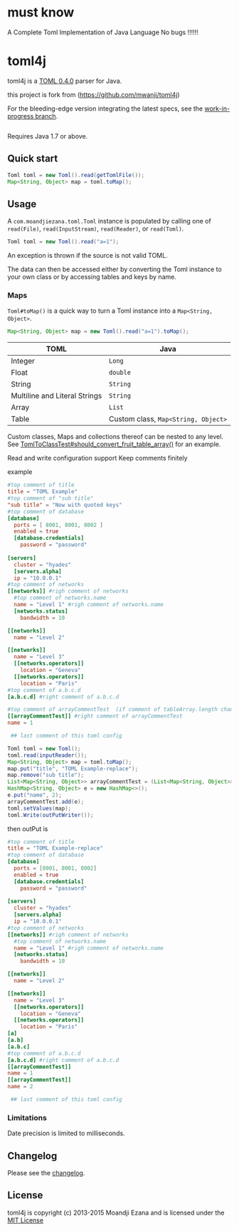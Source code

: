 # must know
A Complete Toml Implementation of Java Language
No bugs !!!!!!

# toml4j

toml4j is a [TOML 0.4.0](https://github.com/toml-lang/toml/blob/master/versions/en/toml-v0.4.0.md) parser for Java.

this project is fork from (https://github.com/mwanji/toml4j)

For the bleeding-edge version integrating the latest specs, see the [work-in-progress branch](https://github.com/mwanji/toml4j/tree/wip).


```xml

```

Requires Java 1.7 or above.

## Quick start

```java
Toml toml = new Toml().read(getTomlFile());
Map<String, Object> map = toml.toMap();

```

## Usage

A `com.moandjiezana.toml.Toml` instance is populated by calling one of `read(File)`, `read(InputStream)`, `read(Reader)`,  or `read(Toml)`.

```java
Toml toml = new Toml().read("a=1");
```

An exception is thrown if the source is not valid TOML.

The data can then be accessed either by converting the Toml instance to your own class or by accessing tables and keys by name.

### Maps

`Toml#toMap()` is a quick way to turn a Toml instance into a `Map<String, Object>`.

```java
Map<String, Object> map = new Toml().read("a=1").toMap();
```


TOML | Java
---- | ----
Integer | `Long`
Float |  `double` 
String | `String`
Multiline and Literal Strings | `String`
Array | `List`
Table | Custom class, `Map<String, Object>`

Custom classes, Maps and collections thereof can be nested to any level. See [TomlToClassTest#should_convert_fruit_table_array()](src/test/java/com/moandjiezana/toml/TomlToClassTest.java) for an example.

Read and write  configuration support Keep comments finitely

example
```toml
#top comment of title
title = "TOML Example"
#top comment of "sub title"
"sub title" = "Now with quoted keys"
#top comment of database
[database]
  ports = [ 8001, 8001, 8002 ]
  enabled = true
  [database.credentials]
    password = "password"
    
[servers]
  cluster = "hyades"
  [servers.alpha]
  ip = "10.0.0.1"
#top comment of networks
[[networks]] #righ comment of networks
  #top comment of networks.name
  name = "Level 1" #righ comment of networks.name
  [networks.status]
    bandwidth = 10

[[networks]]
  name = "Level 2"

[[networks]]
  name = "Level 3"
  [[networks.operators]]
    location = "Geneva"
  [[networks.operators]]
    location = "Paris"
#top comment of a.b.c.d
[a.b.c.d] #right comment of a.b.c.d

#top comment of arrayCommentTest  (if comment of tableArray.length change all comment will clean)
[[arrayCommentTest]] #right comment of arrayCommentTest
name = 1

 ## last comment of this toml config
```

```java
Toml toml = new Toml();
toml.read(inputReader());
Map<String, Object> map = toml.toMap();
map.put("title", "TOML Example-replace");
map.remove("sub title");
List<Map<String, Object>> arrayCommentTest = (List<Map<String, Object>>) map.get("arrayCommentTest");
HashMap<String, Object> e = new HashMap<>();
e.put("name", 2);
arrayCommentTest.add(e);
toml.setValues(map);
toml.Write(outPutWriter());
```
then outPut is 
```toml
#top comment of title
title = "TOML Example-replace"
#top comment of database
[database]
  ports = [8001, 8001, 8002]
  enabled = true
  [database.credentials]
    password = "password"
    
[servers]
  cluster = "hyades"
  [servers.alpha]
  ip = "10.0.0.1"
#top comment of networks
[[networks]] #righ comment of networks
  #top comment of networks.name
  name = "Level 1" #righ comment of networks.name
  [networks.status]
    bandwidth = 10

[[networks]]
  name = "Level 2"

[[networks]]
  name = "Level 3"
  [[networks.operators]]
    location = "Geneva"
  [[networks.operators]]
    location = "Paris"
[a]
[a.b]
[a.b.c]
#top comment of a.b.c.d
[a.b.c.d] #right comment of a.b.c.d
[[arrayCommentTest]]
name = 1
[[arrayCommentTest]]
name = 2

 ## last comment of this toml config
```

### Limitations

Date precision is limited to milliseconds.

## Changelog

Please see the [changelog](CHANGELOG.md).


## License

toml4j is copyright (c) 2013-2015 Moandji Ezana and is licensed under the [MIT License](LICENSE)
